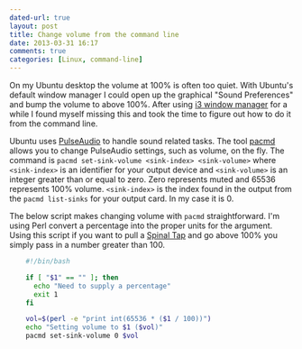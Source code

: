 ```yaml
---
dated-url: true
layout: post
title: Change volume from the command line
date: 2013-03-31 16:17
comments: true
categories: [Linux, command-line]
---
```


On my Ubuntu desktop the volume at 100% is often too quiet. With Ubuntu's default window manager I could open up the graphical "Sound Preferences" and bump the volume to above 100%. After using [i3 window manager](http://i3wm.org/) for a while I found myself missing this and took the time to figure out how to do it from the command line.

Ubuntu uses [PulseAudio](http://www.freedesktop.org/wiki/Software/PulseAudio) to handle sound related tasks. The tool [pacmd](http://linux.die.net/man/1/pacmd) allows you to change PulseAudio settings, such as volume, on the fly. The command is `pacmd set-sink-volume <sink-index> <sink-volume>` where `<sink-index>` is an identifier for your output device and `<sink-volume>` is an integer greater than or equal to zero. Zero represents muted and 65536 represents 100% volume. `<sink-index>` is the index found in the output from the `pacmd list-sinks` for your output card. In my case it is 0.

The below script makes changing volume with `pacmd` straightforward. I'm using Perl convert a percentage into the proper units for the <sink-volume> argument. Using this script if you want to pull a [Spinal Tap](http://www.youtube.com/watch?v=EbVKWCpNFhY) and go above 100% you simply pass in a number greater than 100.

``` bash
    #!/bin/bash

    if [ "$1" == "" ]; then
      echo "Need to supply a percentage"
      exit 1
    fi

    vol=$(perl -e "print int(65536 * ($1 / 100))")
    echo "Setting volume to $1 ($vol)"
    pacmd set-sink-volume 0 $vol
```
